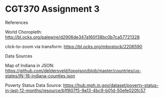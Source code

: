 # CGT370 Assignment 3
References

World Choropleth: http://bl.ocks.org/palewire/d2906de347a160f38bc0b7ca57721328

click-to-zoom via transform: https://bl.ocks.org/mbostock/2206590



Data Sources

Map of Indiana in JSON: https://github.com/deldersveld/topojson/blob/master/countries/us-states/IN-18-indiana-counties.json

Poverty Status Data Source: https://hub.mph.in.gov/dataset/poverty-status-in-last-12-months/resource/b1f807f5-9a13-4bc9-b01d-50efe020fc57
